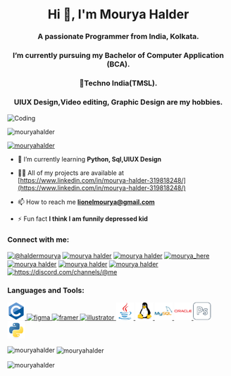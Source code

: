 <h1 align="center">Hi 👋, I'm Mourya Halder</h1>
<h3 align="center">A passionate Programmer from India, Kolkata.</h3>
<h3 align="center">I’m currently pursuing my Bachelor of Computer Application (BCA).</h3>
<h3 align="center">📍Techno India(TMSL).</h3>
<h3 align="center">UIUX Design,Video editing, Graphic Design are my hobbies.</h3><img align="center"alt="Coding" width="400" src="https://user-images.githubusercontent.com/55389276/140866485-8fb1c876-9a8f-4d6a-98dc-08c4981eaf70.gif">

<p align="left"> <img src="https://komarev.com/ghpvc/?username=mouryahalder&label=Profile%20views&color=0e75b6&style=flat" alt="mouryahalder" /> </p>

<p align="left"> <a href="https://github.com/ryo-ma/github-profile-trophy"><img src="https://github-profile-trophy.vercel.app/?username=mouryahalder" alt="mouryahalder" /></a> </p>

- 🌱 I’m currently learning **Python, Sql,UIUX Design**

- 👨‍💻 All of my projects are available at [https://www.linkedin.com/in/mourya-halder-319818248/](https://www.linkedin.com/in/mourya-halder-319818248/)

- 📫 How to reach me **lionelmourya@gmail.com**

- ⚡ Fun fact **I think I am funnily depressed kid**

<h3 align="left">Connect with me:</h3>
<p align="left">
<a href="https://twitter.com/@haldermourya" target="blank"><img align="center" src="https://raw.githubusercontent.com/rahuldkjain/github-profile-readme-generator/master/src/images/icons/Social/twitter.svg" alt="@haldermourya" height="30" width="40" /></a>
<a href="https://linkedin.com/in/mourya halder" target="blank"><img align="center" src="https://raw.githubusercontent.com/rahuldkjain/github-profile-readme-generator/master/src/images/icons/Social/linked-in-alt.svg" alt="mourya halder" height="30" width="40" /></a>
<a href="https://fb.com/mourya halder" target="blank"><img align="center" src="https://raw.githubusercontent.com/rahuldkjain/github-profile-readme-generator/master/src/images/icons/Social/facebook.svg" alt="mourya halder" height="30" width="40" /></a>
<a href="https://instagram.com/mourya_here" target="blank"><img align="center" src="https://raw.githubusercontent.com/rahuldkjain/github-profile-readme-generator/master/src/images/icons/Social/instagram.svg" alt="mourya_here" height="30" width="40" /></a>
<a href="https://dribbble.com/mourya halder" target="blank"><img align="center" src="https://raw.githubusercontent.com/rahuldkjain/github-profile-readme-generator/master/src/images/icons/Social/dribbble.svg" alt="mourya halder" height="30" width="40" /></a>
<a href="https://www.behance.net/mourya halder" target="blank"><img align="center" src="https://raw.githubusercontent.com/rahuldkjain/github-profile-readme-generator/master/src/images/icons/Social/behance.svg" alt="mourya halder" height="30" width="40" /></a>
<a href="https://www.youtube.com/c/mourya halder" target="blank"><img align="center" src="https://raw.githubusercontent.com/rahuldkjain/github-profile-readme-generator/master/src/images/icons/Social/youtube.svg" alt="mourya halder" height="30" width="40" /></a>
<a href="https://discord.gg/https://discord.com/channels/@me" target="blank"><img align="center" src="https://raw.githubusercontent.com/rahuldkjain/github-profile-readme-generator/master/src/images/icons/Social/discord.svg" alt="https://discord.com/channels/@me" height="30" width="40" /></a>
</p>

<h3 align="left">Languages and Tools:</h3>
<p align="left"> <a href="https://www.cprogramming.com/" target="_blank" rel="noreferrer"> <img src="https://raw.githubusercontent.com/devicons/devicon/master/icons/c/c-original.svg" alt="c" width="40" height="40"/> </a> <a href="https://www.figma.com/" target="_blank" rel="noreferrer"> <img src="https://www.vectorlogo.zone/logos/figma/figma-icon.svg" alt="figma" width="40" height="40"/> </a> <a href="https://www.framer.com/" target="_blank" rel="noreferrer"> <img src="https://www.vectorlogo.zone/logos/framer/framer-icon.svg" alt="framer" width="40" height="40"/> </a> <a href="https://www.adobe.com/in/products/illustrator.html" target="_blank" rel="noreferrer"> <img src="https://www.vectorlogo.zone/logos/adobe_illustrator/adobe_illustrator-icon.svg" alt="illustrator" width="40" height="40"/> </a> <a href="https://www.java.com" target="_blank" rel="noreferrer"> <img src="https://raw.githubusercontent.com/devicons/devicon/master/icons/java/java-original.svg" alt="java" width="40" height="40"/> </a> <a href="https://www.linux.org/" target="_blank" rel="noreferrer"> <img src="https://raw.githubusercontent.com/devicons/devicon/master/icons/linux/linux-original.svg" alt="linux" width="40" height="40"/> </a> <a href="https://www.mysql.com/" target="_blank" rel="noreferrer"> <img src="https://raw.githubusercontent.com/devicons/devicon/master/icons/mysql/mysql-original-wordmark.svg" alt="mysql" width="40" height="40"/> </a> <a href="https://www.oracle.com/" target="_blank" rel="noreferrer"> <img src="https://raw.githubusercontent.com/devicons/devicon/master/icons/oracle/oracle-original.svg" alt="oracle" width="40" height="40"/> </a> <a href="https://www.photoshop.com/en" target="_blank" rel="noreferrer"> <img src="https://raw.githubusercontent.com/devicons/devicon/master/icons/photoshop/photoshop-line.svg" alt="photoshop" width="40" height="40"/> </a> <a href="https://www.python.org" target="_blank" rel="noreferrer"> <img src="https://raw.githubusercontent.com/devicons/devicon/master/icons/python/python-original.svg" alt="python" width="40" height="40"/> </a> </p>

<p><img align="left" src="https://github-readme-stats.vercel.app/api/top-langs?username=mouryahalder&show_icons=true&locale=en&layout=compact" alt="mouryahalder" /></p>

<p>&nbsp;<img align="center" src="https://github-readme-stats.vercel.app/api?username=mouryahalder&show_icons=true&locale=en" alt="mouryahalder" /></p>

<p><img align="center" src="https://github-readme-streak-stats.herokuapp.com/?user=mouryahalder&" alt="mouryahalder" /></p>
